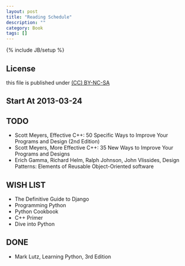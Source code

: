 ```yaml
---
layout: post
title: "Reading Schedule"
description: ""
category: Book
tags: []
---
```

{% include JB/setup %}
## License
this file is published under [(CC) BY-NC-SA](http://creativecommons.org/licenses/by-nc-sa/3.0/)

## Start At 2013-03-24

## TODO
* Scott Meyers, Effective C++: 50 Specific Ways to Improve Your Programs and Design (2nd Edition)
* Scott Meyers, More Effective C++: 35 New Ways to Improve Your Programs and Designs
* Erich Gamma, Richard Helm, Ralph Johnson, John Vlissides, Design Patterns: Elements of Reusable Object-Oriented software

## WISH LIST
* The Definitive Guide to Django
* Programming Python
* Python Cookbook
* C++ Primer
* Dive into Python

## DONE
* Mark Lutz, Learning Python, 3rd Edition

